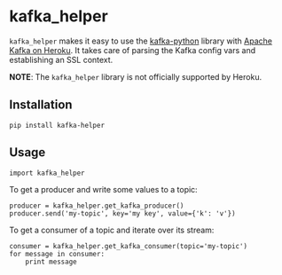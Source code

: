 # kafka_helper

`kafka_helper` makes it easy to use the [kafka-python](https://github.com/dpkp/kafka-python) library with [Apache Kafka on Heroku](https://www.heroku.com/kafka). It takes care of parsing the Kafka config vars and establishing an SSL context.

**NOTE**: The `kafka_helper` library is not officially supported by Heroku.

## Installation
```
pip install kafka-helper
```

## Usage

```
import kafka_helper
```

To get a producer and write some values to a topic:
```
producer = kafka_helper.get_kafka_producer()
producer.send('my-topic', key='my key', value={'k': 'v'})
```

To get a consumer of a topic and iterate over its stream:

```
consumer = kafka_helper.get_kafka_consumer(topic='my-topic')
for message in consumer:
    print message
```
